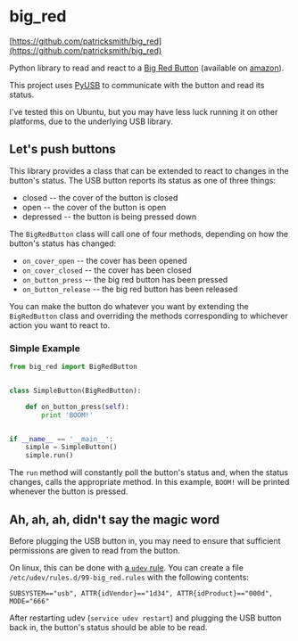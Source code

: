 big_red
=======

[https://github.com/patricksmith/big_red](https://github.com/patricksmith/big_red)

Python library to read and react to a
[Big Red Button](http://www.dreamcheeky.com/big-red-button)
(available on [amazon](http://www.amazon.com/Dream-Cheeky-902-Electronic-Reference/dp/B004D18MCK)).

This project uses [PyUSB](http://sourceforge.net/projects/pyusb/)
to communicate with the button and read its status.

I've tested this on Ubuntu, but you may have less luck
running it on other platforms, due to the underlying USB library.


Let's push buttons
------------------

This library provides a class that can be extended to react
to changes in the button's status. The USB button reports its
status as one of three things:

* closed -- the cover of the button is closed
* open -- the cover of the button is open
* depressed -- the button is being pressed down

The `BigRedButton` class will call one of four methods, depending
on how the button's status has changed:

* `on_cover_open` -- the cover has been opened
* `on_cover_closed` -- the cover has been closed
* `on_button_press` -- the big red button has been pressed
* `on_button_release` -- the big red button has been released

You can make the button do whatever you want by extending the
`BigRedButton` class and overriding the methods corresponding
to whichever action you want to react to.

### Simple Example

```python
from big_red import BigRedButton


class SimpleButton(BigRedButton):

    def on_button_press(self):
        print 'BOOM!'


if __name__ == '__main__':
    simple = SimpleButton()
    simple.run()

```

The `run` method will constantly poll the button's status and,
when the status changes, calls the appropriate method. In this
example, `BOOM!` will be printed whenever the button is pressed.


## Ah, ah, ah, didn't say the magic word

Before plugging the USB button in, you may need to ensure that
sufficient permissions are given to read from the button.

On linux, this can be done with [a `udev` rule](http://www.reactivated.net/writing_udev_rules.html).
You can create a file `/etc/udev/rules.d/99-big_red.rules` with
the following contents:

```
SUBSYSTEM=="usb", ATTR{idVendor}=="1d34", ATTR{idProduct}=="000d", MODE="666"
```

After restarting udev (`service udev restart`) and plugging the USB
button back in, the button's status should be able to be read.
